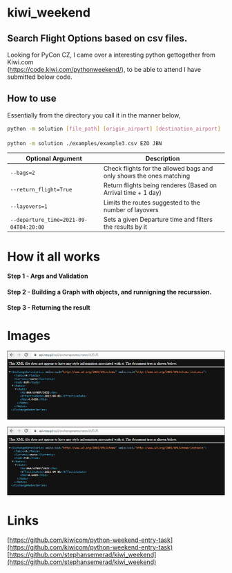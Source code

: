 # kiwi_weekend

## Search Flight Options based on csv files.

Looking for PyCon CZ, I came over a interesting python gettogether from Kiwi.com <br>
(https://code.kiwi.com/pythonweekend/), to be able to attend I have submitted below code.

## How to use

Essentially from the directory you call it in the manner below,

```bash
python -m solution [file_path] [origin_airport] [destination_airport]

python -m solution ./examples/example3.csv EZO JBN
```

| Optional Argument                      | Description                                                         |
| -------------------------------------- | ------------------------------------------------------------------- |
| `--bags=2`                             | Check flights for the allowed bags and only shows the ones matching |
| `--return_flight=True`                 | Return flights being renderes (Based on Arrival time + 1 day)       |
| `--layovers=1`                         | Limits the routes suggested to the number of layovers               |
| `--departure_time=2021-09-04T04:20:00` | Sets a given Departure time and filters the results by it           |

# How it all works

#### Step 1 - Args and Validation

#### Step 2 - Building a Graph with objects, and runnigning the recurssion.

#### Step 3 - Returning the result

# Images

![](https://raw.githubusercontent.com/stephansemerad/National-Bank-of-Poland-Rates/master/pln_fx/api.png)

![](https://raw.githubusercontent.com/stephansemerad/National-Bank-of-Poland-Rates/master/pln_fx/api.png)

# Links

[https://github.com/kiwicom/python-weekend-entry-task](https://github.com/kiwicom/python-weekend-entry-task)<br />
[https://github.com/stephansemerad/kiwi_weekend](https://github.com/stephansemerad/kiwi_weekend)
